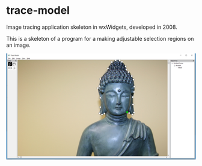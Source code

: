 # trace-model
Image tracing application skeleton in wxWidgets, developed in 2008.

This is a skeleton of a program for a making adjustable selection regions on an image.

![Screenshot 1](/screenshots/trace_model.png)

